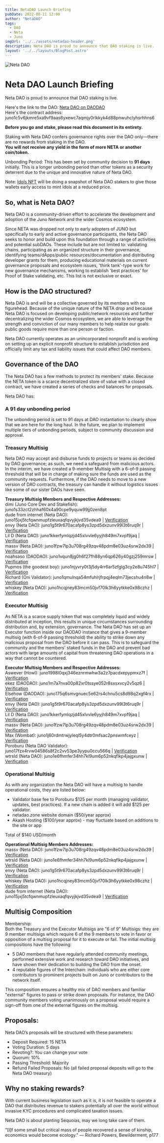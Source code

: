 ```yaml
---
title: NetaDAO Launch Briefing
pubDate: 2022-08-11 12:00
author: "NetaDAO"
tags:
  - DAO
  - Neta
  - Juno
imgUrl: '../../assets/netadao-header.png'
description: Neta DAO is proud to announce that DAO staking is live.
layout: '../../layouts/BlogPost.astro'
---
```

![Neta DAO](../../assets/netadao-header.png)
# Neta DAO Launch Briefing

Neta DAO is proud to announce that DAO staking is live.

Here's the link to the DAO: [Neta DAO on DAODAO](https://daodao.zone/dao/juno1c5v6jkmre5xa9vf9aas6yxewc7aqmjy0rlkkyk4d88pnwuhclyhsrhhns6)  
Here's the contract address: juno1c5v6jkmre5xa9vf9aas6yxewc7aqmjy0rlkkyk4d88pnwuhclyhsrhhns6

**Before you go and stake, please read this document in its entirety.**

Staking with Neta DAO confers governance rights over the DAO only—there are no rewards from staking in the DAO.  
**You will not receive any yield in the form of more NETA or another coin/token.**

Unbonding Period: This has been set by community decision to **91 days** initially. This is a longer unbonding period than other tokens as a security deterrent due to the unique and innovative nature of Neta DAO.

Note: [Idols NFT](https://idols.zone) will be doing a snapshot of Neta DAO stakers to give those wallets early access to mint Idols at a reduced price.

## So, what is Neta DAO?
Neta DAO is a community-driven effort to accelerate the development and adoption of the Juno Network and the wider Cosmos ecosystem.

Since NETA was dropped not only to early adopters of JUNO but specifically to early and active governance participants, the Neta DAO seeks to honor and build upon this foundation through a range of activities and potential subDAOs. These include but are not limited to: validating chains, participating as an organized structure in their governance, identifying teams/dApps/public resources/documentation and distributing developer grants for them, producing educational materials on current governance proposals and ecosystem issues, 'think tank'-type work for new governance mechanisms, working to establish 'best practices' for Proof of Stake validating, etc. This list is not exclusive or exact.

## How is the DAO structured?  
Neta DAO is and will be a collective governed by its members with no figurehead. Because of the unique nature of the NETA drop and because Neta DAO is focused on developing public/network resources and further decentralizing the wider Cosmos ecosystem, we are able to leverage the strength and conviction of our many members to help realize our goals: public goods require more than one person or faction.

Neta DAO currently operates as an unincorporated nonprofit and is working on setting up an explicit nonprofit structure to establish jurisdiction and officially limit any tax and liability issues that could affect DAO members.

## Governance of the DAO  
The Neta DAO has a few methods to protect its members' stake. Because the NETA token is a scarce decentralized store of value with a closed contract, we have created a series of checks and balances for proposals.

Neta DAO has:

### A 91 day unbonding period  
The unbonding period is set to 91 days at DAO instantiation to clearly show that we are here for the long haul. In the future, we plan to implement multiple tiers of unbonding periods, subject to community discussion and approval.

### Treasury Multisig  
Neta DAO may accept and disburse funds to projects or teams as decided by DAO governance; as such, we need a safeguard from malicious actors. In the interim, we have created a 9-member Multisig with a 6-of-9 passing threshold that will be in charge of making sure the funds are used as the community requests. Furthermore, if the DAO needs to move to a new version of DAO contracts, the treasury can handle it without logistics issues like some of our sister DAOs have seen.

**Treasury Multisig Members and Respective Addresses:**  
dimi (Juno Core Dev and Stakefish): juno1s33zct2zhhaf60x4a90cpe9yquw99jj0zen8pt  
dude from internet (Neta DAO): juno15jxj5tcfqwnmupfzleuxaqfqvyjkjvd35vdea9 | [Verification](https://juno.tools/sign-verify/?address=juno15jxj5tcfqwnmupfzleuxaqfqvyjkjvd35vdea9&message=dude%20from%20internet.idols%232140&signature=I4y%2FIS87LOTwwUvMhZyHk8FsJ%2F9hWJ7TegpW0DMaeWo5LJxlQ%2FMuiA3sn0uI95RxhFBdouPgAk8dfxxBdnJwDQ%3D%3D)  
envy (Neta DAO): juno1g5t9r670acafp8ys3zpd5dxzunv99l3t6ruq9r | [Verification](https://juno.tools/sign-verify?address=juno1g5t9r670acafp8ys3zpd5dxzunv99l3t6ruq9r&message=envy9950&signature=9DNRtJvOmQFi9RhJTFCH2popSonjmFhkswLWYkGbc8xHOhngrAUYDfEBSDBDkh0nNckpJmWZjH6xMDKmLvhjDQ==)  
Lil D (Neta DAO): juno1kkerfymlqzjd45xlvvle6yyjh849m7xvpf9jaq | [Verification](https://juno.tools/sign-verify/?address=juno1kkerfymlqzjd45xlvvle6yyjh849m7xvpf9jaq&message=Lil%20D&signature=ewZXBUWXh5hafkB5IS6YSVijtRCQsYtEWsewFPrns6hLtx1G9xvBkFAMKv04yMbdLjxBYmHM2bdZLJMa3kt32Q%3D%3D)  
massv (Neta DAO): juno1fzw7lp3u708rg49zqv48pdm8e03uz4srw2dx39 | [Verification](https://juno.tools/sign-verify?address=juno1fzw7lp3u708rg49zqv48pdm8e03uz4srw2dx39&message=Massv+was+here&signature=Oe%2BmHpM1horX1OOYVxc7AyjOYwjGqiXK4bMVOd1K2xNTIjKxC2xdC9q8QANG5QB%2BoVd7ETna7ei0VjZzy2YU0Q%3D%3D)  
noahsaso (DAODAO): juno1vqun8jg0h6f27fh88yn6qp626y40gzj259mrsw | [Verification](https://juno.tools/sign-verify/?address=juno1vqun8jg0h6f27fh88yn6qp626y40gzj259mrsw&message=I%20am%20noahsaso%230065...%20happy%20birthday%20DAO%20DAO!&signature=Mb8GCxK338uwPg763P3I3NImDFPc7LjEAAmIxoQXMmUqkTZ8JLfB8ksDgyLPZ0mwYl24dYiDkP3qzXejVdbeOw%3D%3D)  
Pupmos (the goodest boy): juno1njyvry0t3j5dy4rr6ar5zfglg3cy2e8u745hl7 | [Verification](https://juno.tools/sign-verify/?address=juno1njyvry0t3j5dy4rr6ar5zfglg3cy2e8u745hl7&message=I%20AM%20PUPM%C3%98S%C2%A1%20NETA%20IZ%20PEANUT%20BUTTER%20ON%20ZPOON.%20I%20LOVB%20U%20%E2%9D%A4%20%20%0A%0APUPM%C3%98S%234237&signature=OR777PDBDHV6un4mFHCs%2BAaEyg7%2Bvu4Ia0YRV9HKGntWtYPq69mfRfAODpQ97eqUOQjRYlk2xkrlcB1Ft4CgeQ%3D%3D)  
Richard (Oni Validator): juno1qmulnqa54mfuhlrjfrpqj4eqlm73jecshu4n8w | [Verification](https://juno.tools/sign-verify/?address=juno1qmulnqa54mfuhlrjfrpqj4eqlm73jecshu4n8w&message=Engage%20ludicrous%20mode!%20%F0%9F%9A%80%0A%0ARichard%20%7C%20Oni%20%E2%9B%A9%233513&signature=xaww92TAw4ViTlW928kLdms%2F2ARTvbBi1FxRqQj8UvdmyHN8G3%2FdSWaxyO0FRteAZSaz84UJ821cXTXaLawWWg%3D%3D)  
whiskey (Neta DAO): juno1hcqjney83mcm50jvf70lk3h6yytkke0x98czhz | [Verification](https://juno.tools/sign-verify?address=juno1hcqjney83mcm50jvf70lk3h6yytkke0x98czhz&message=onewhiskeypls&signature=Q18qNlrODmZyUqMExCInD5Kfh%2B0RxuPinGgomPWgf0Zr7N7cBc3Fy1iSsy0R%2Ft6%2BlfCY%2F3QEvZ0%2BddxQLPCVsQ%3D%3D)

### Executor Multisig  
As NETA is a scarce supply token that was completely liquid and widely distributed at inception, this results in unique circumstances surrounding distribution and, by extension, governance. The Neta DAO has set up an Executor function inside our DAODAO instance that gives a 9-member multisig (with 6-of-9 passing threshold) the ability to strike down any malicious proposal from the DAO before it can pass. This is to safeguard the community and the members' staked funds in the DAO and prevent bad actors with large amounts of capital from threatening DAO operations in a way that cannot be countered.

**Executor Multisig Members and Respective Addresses:**  
Aswever (Howl): juno1998l0qxj346eznrmwhw3a2z7pacdxepypmxz7f | [Verification](https://juno.tools/sign-verify?address=juno1998l0qxj346eznrmwhw3a2z7pacdxepypmxz7f&message=hi%2C+this+is+aswever%21+i%27m+here+to+safeguard+the+neta+dao%21&signature=ZhZmoqPUdx%2FO3aoaKYsvR0ggs91wZI31yJrpJlxeY9lP8jOcy%2BTlrblLWnH6FW2u0vEIfthRpxvee2UrvFqaTg%3D%3D)  
ekez (DAODAO): juno1m7a7nva00p82xr0tssye052r8sxsxvcy2v5qz6 | [Verification](https://juno.tools/sign-verify?address=juno1m7a7nva00p82xr0tssye052r8sxsxvcy2v5qz6&message=I+am+ekez%2C+linking+these+two+pseudo+anonymous+identities.+Am+part+of+Neta+DAO%21&signature=NEwXieqx5VmMC8m5P3SulMKv5HgChpSdOUuVB%2FOmNvIzZ6iV1yR4VtVlM8UCap90e0o5IGW1K6ZYTevXfxPNNw%3D%3D)  
Elsehow (DAODAO): juno175q6smvgnuec5e62rs4chnu5cs8d98q2xgf4rx | [Verification](https://juno.tools/sign-verify?address=juno175q6smvgnuec5e62rs4chnu5cs8d98q2xgf4rx&message=I+am+elsehow%2C+and+I+am+helping+Neta+DAO.&signature=OFiCPgSZ6VeCX9kt902TWxHwGObuHcQJ8XIKB%2BJ7JJsR6suZpUxm2C%2F5CJU%2Fyq3OP1TQvPSUL7fRXY8NUtCIRg%3D%3D)  
envy (Neta DAO): juno1g5t9r670acafp8ys3zpd5dxzunv99l3t6ruq9r | [Verification](https://juno.tools/sign-verify?address=juno1g5t9r670acafp8ys3zpd5dxzunv99l3t6ruq9r&message=envy9950&signature=9DNRtJvOmQFi9RhJTFCH2popSonjmFhkswLWYkGbc8xHOhngrAUYDfEBSDBDkh0nNckpJmWZjH6xMDKmLvhjDQ==)  
Lil D (Neta DAO): juno1kkerfymlqzjd45xlvvle6yyjh849m7xvpf9jaq | [Verification](https://juno.tools/sign-verify/?address=juno1kkerfymlqzjd45xlvvle6yyjh849m7xvpf9jaq&message=Lil%20D&signature=ewZXBUWXh5hafkB5IS6YSVijtRCQsYtEWsewFPrns6hLtx1G9xvBkFAMKv04yMbdLjxBYmHM2bdZLJMa3kt32Q%3D%3D)  
massv (Neta DAO): juno1fzw7lp3u708rg49zqv48pdm8e03uz4srw2dx39 | [Verification](https://juno.tools/sign-verify?address=juno1fzw7lp3u708rg49zqv48pdm8e03uz4srw2dx39&message=Massv+was+here&signature=Oe%2BmHpM1horX1OOYVxc7AyjOYwjGqiXK4bMVOd1K2xNTIjKxC2xdC9q8QANG5QB%2BoVd7ETna7ei0VjZzy2YU0Q%3D%3D)  
Max (Wombat): juno1j60rdmtrwjyleql5y4dtr0mfsac2pnswmfceyz | [Verification](https://juno.tools/sign-verify?address=juno1j60rdmtrwjyleql5y4dtr0mfsac2pnswmfceyz&message=I+am+max%2C+and+I+am+helping+Neta+DAO&signature=w12IaApsIHiRVHUNPfi4AVzfYdA0xc6JdUOkBXvJJ3d4Xb4876u5bm9MyFA5qESpoMFpIXa2PDqKOfyA37000Q%3D%3D)  
Poroburu (Neta DAO Validator): juno17fzx4rvw04586s8f2c2vv53pe3yypu0ccu566q | [Verification](https://juno.tools/sign-verify/?address=juno17fzx4rvw04586s8f2c2vv53pe3yypu0ccu566q&message=I%27m%20Poro%20~&signature=9YGSgLqH1O3wtnBmzUm%2F9IxPqLPzgmjOF8Fv%2FjsdgDIKhU3Mv5vJofsuSbC7LX%2Bg9K%2BNEI9WmcCtdL2%2FVWsV9Q%3D%3D)  
wtrsld (Neta DAO): juno1e6fhmfer34hh7kl9um6p52nkqflkp4jajgxunw | [Verification](https://juno.tools/sign-verify/?address=juno1e6fhmfer34hh7kl9um6p52nkqflkp4jajgxunw&message=Idols%20are%20coming...&signature=lFrRpDytImtZjokuQSwT9aYFLYnVi2h6%2BMouxCjivc8taxsVmprz7Bp9DOoEqmsLD%2FjvF0ZbymaTBqN4HLurqQ%3D%3D)  

### Operational Multisig  
As with any organization the Neta DAO will have a multisig to handle operational costs, they are listed below:
* Validator base fee to Poroburu $125 per month (managing validator, updates, best practices). If a new chain is added it will add $125 per validator.
* netadao.zone website domain ($50/year approx)
* Akash Hosting ($100/year approx) - may fluctuate based on additions to the site or app

Total of $140 USD/month

**Operational Multisig Members Addresses:**  
massv (Neta DAO): juno1fzw7lp3u708rg49zqv48pdm8e03uz4srw2dx39 | [Verification](https://juno.tools/sign-verify?address=juno1fzw7lp3u708rg49zqv48pdm8e03uz4srw2dx39&message=Massv+was+here&signature=Oe%2BmHpM1horX1OOYVxc7AyjOYwjGqiXK4bMVOd1K2xNTIjKxC2xdC9q8QANG5QB%2BoVd7ETna7ei0VjZzy2YU0Q%3D%3D)  
wtrsld (Neta DAO): juno1e6fhmfer34hh7kl9um6p52nkqflkp4jajgxunw | [Verification](https://juno.tools/sign-verify/?address=juno1e6fhmfer34hh7kl9um6p52nkqflkp4jajgxunw&message=Idols%20are%20coming...&signature=lFrRpDytImtZjokuQSwT9aYFLYnVi2h6%2BMouxCjivc8taxsVmprz7Bp9DOoEqmsLD%2FjvF0ZbymaTBqN4HLurqQ%3D%3D)  
envy (Neta DAO): juno1g5t9r670acafp8ys3zpd5dxzunv99l3t6ruq9r | [Verification](https://juno.tools/sign-verify?address=juno1g5t9r670acafp8ys3zpd5dxzunv99l3t6ruq9r&message=envy9950&signature=9DNRtJvOmQFi9RhJTFCH2popSonjmFhkswLWYkGbc8xHOhngrAUYDfEBSDBDkh0nNckpJmWZjH6xMDKmLvhjDQ==)  
whiskey (Neta DAO): juno1hcqjney83mcm50jvf70lk3h6yytkke0x98czhz | [Verification](https://juno.tools/sign-verify?address=juno1hcqjney83mcm50jvf70lk3h6yytkke0x98czhz&message=onewhiskeypls&signature=Q18qNlrODmZyUqMExCInD5Kfh%2B0RxuPinGgomPWgf0Zr7N7cBc3Fy1iSsy0R%2Ft6%2BlfCY%2F3QEvZ0%2BddxQLPCVsQ%3D%3D)  
dude from internet (Neta DAO): juno15jxj5tcfqwnmupfzleuxaqfqvyjkjvd35vdea9 | [Verification](https://juno.tools/sign-verify/?address=juno15jxj5tcfqwnmupfzleuxaqfqvyjkjvd35vdea9&message=dude%20from%20internet.idols%232140&signature=I4y%2FIS87LOTwwUvMhZyHk8FsJ%2F9hWJ7TegpW0DMaeWo5LJxlQ%2FMuiA3sn0uI95RxhFBdouPgAk8dfxxBdnJwDQ%3D%3D)  

## Multisig Composition
Membership:  
Both the Treasury and the Executor Multisigs are "6 of 9" Multisigs: they are 9 member multisigs which require 6 of the 9 members to vote in favor or opposition of a multisig proposal for it to execute or fail. The initial multisig compositions have the following:
    
* 5 DAO members that have regularly attended community meetings, performed extensive work and research toward DAO initiatives, and have shown their dedication to building the DAO from the onset.
* 4 reputable figures of the Interchain: individuals who are either core contributors to prominent projects built on Juno or contributors to the network itself.
    
This composition ensures a healthy mix of DAO members and familiar "external" figures to pass or strike down proposals. For instance, the DAO community members voting unanimously on a proposal would require a sign-off from one of the external figures on the multisig.

## Proposals:  
Neta DAO’s proposals will be structured with these parameters:  
* Deposit Required: 15 NETA  
* Voting Duration: 5 days  
* Revoting?: You can change your vote  
* Quorum: 10%  
* Passing Threshold: Majority  
* Refund Failed Proposals: No (all failed proposal deposits will go to the Neta DAO treasury)

## Why no staking rewards?  
With current business legislation such as it is, it is not feasible to operate a DAO that distributes revenue to stakers potentially all over the world without invasive KYC procedures and complicated taxation issues.

Neta DAO is about planting Sequoias, may we long take care of them.

"[I]f some small but critical mass of people recovered a sense of kinship, economics would become ecology." — Richard Powers, Bewilderment, p177

